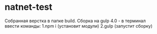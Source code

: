 # natnet-test
Собранная верстка в папке build. Сборка на gulp 4.0 - в терминал ввести команды:
1.npm i (установит модули)
2.gulp (запустит сборку)
